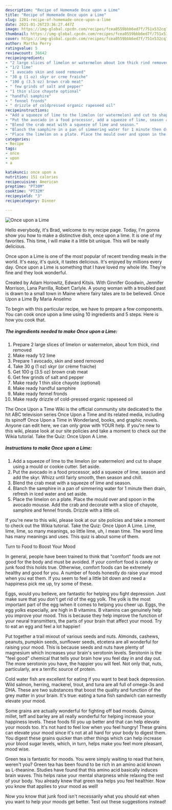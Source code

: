```yaml
---
description: "Recipe of Homemade Once upon a Lime"
title: "Recipe of Homemade Once upon a Lime"
slug: 1201-recipe-of-homemade-once-upon-a-lime
date: 2021-01-26T23:36:27.447Z
image: https://img-global.cpcdn.com/recipes/fcea0559bbb6ed7f/751x532cq70/once-upon-a-lime-recipe-main-photo.jpg
thumbnail: https://img-global.cpcdn.com/recipes/fcea0559bbb6ed7f/751x532cq70/once-upon-a-lime-recipe-main-photo.jpg
cover: https://img-global.cpcdn.com/recipes/fcea0559bbb6ed7f/751x532cq70/once-upon-a-lime-recipe-main-photo.jpg
author: Martha Perry
ratingvalue: 5
reviewcount: 36642
recipeingredient:
- "2 large slices of limelon or watermelon about 1cm thick rind removed"
- "1/2 lime"
- "1 avocado skin and seed removed"
- "30 g (1 oz) skyr or crme fraiche"
- "100 g (3.5 oz) brown crab meat"
- " few grinds of salt and pepper"
- "1 thin slice chayote optional"
- "handful samphire"
- " fennel fronds"
- " drizzle of coldpressed organic rapeseed oil"
recipeinstructions:
- "Add a squeeze of lime to the limelon (or watermelon) and cut to shape using a mould or cookie cutter. Set aside."
- "Put the avocado in a food processor, add a squeeze of lime, season and add the skyr. Whizz until fairly smooth, then season and chill."
- "Blend the crab meat with a squeeze of lime and season."
- "Blanch the samphire in a pan of simmering water for 1 minute then drain, refresh in iced water and set aside."
- "Place the limelon on a plate. Place the mould over and spoon in the avocado mousse. Add the crab and decorate with a slice of chayote, samphire and fennel fronds. Drizzle with a little oil."
categories:
- Recipe
tags:
- once
- upon
- a

katakunci: once upon a 
nutrition: 151 calories
recipecuisine: American
preptime: "PT30M"
cooktime: "PT32M"
recipeyield: "3"
recipecategory: Dinner

---
```



![Once upon a Lime](https://img-global.cpcdn.com/recipes/fcea0559bbb6ed7f/751x532cq70/once-upon-a-lime-recipe-main-photo.jpg)

Hello everybody, it's Brad, welcome to my recipe page. Today, I'm gonna show you how to make a distinctive dish, once upon a lime. It is one of my favorites. This time, I will make it a little bit unique. This will be really delicious.

Once upon a Lime is one of the most popular of recent trending meals in the world. It's easy, it's quick, it tastes delicious. It's enjoyed by millions every day. Once upon a Lime is something that I have loved my whole life. They're fine and they look wonderful.

Created by Adam Horowitz, Edward Kitsis. With Ginnifer Goodwin, Jennifer Morrison, Lana Parrilla, Robert Carlyle. A young woman with a troubled past is drawn to a small town in Maine where fairy tales are to be believed. Once Upon a Lime By Maria Anselmo


To begin with this particular recipe, we have to prepare a few components. You can cook once upon a lime using 10 ingredients and 5 steps. Here is how you cook that.

<!--inarticleads1-->

##### The ingredients needed to make Once upon a Lime:

1. Prepare 2 large slices of limelon or watermelon, about 1cm thick, rind removed
1. Make ready 1/2 lime
1. Prepare 1 avocado, skin and seed removed
1. Take 30 g (1 oz) skyr (or crème fraiche)
1. Get 100 g (3.5 oz) brown crab meat
1. Get  few grinds of salt and pepper
1. Make ready 1 thin slice chayote (optional)
1. Make ready handful samphire
1. Make ready  fennel fronds
1. Make ready  drizzle of cold-pressed organic rapeseed oil


The Once Upon a Time Wiki is the official community site dedicated to the hit ABC television series Once Upon a Time and its related media, including its spinoff Once Upon a Time in Wonderland, books, and graphic novels. Anyone can edit here, we can only grow with YOUR help. If you&#39;re new to this wiki, please look at our site policies and take a moment to check out the Wikia tutorial. Take the Quiz: Once Upon A Lime. 

<!--inarticleads2-->

##### Instructions to make Once upon a Lime:

1. Add a squeeze of lime to the limelon (or watermelon) and cut to shape using a mould or cookie cutter. Set aside.
1. Put the avocado in a food processor, add a squeeze of lime, season and add the skyr. Whizz until fairly smooth, then season and chill.
1. Blend the crab meat with a squeeze of lime and season.
1. Blanch the samphire in a pan of simmering water for 1 minute then drain, refresh in iced water and set aside.
1. Place the limelon on a plate. Place the mould over and spoon in the avocado mousse. Add the crab and decorate with a slice of chayote, samphire and fennel fronds. Drizzle with a little oil.


If you&#39;re new to this wiki, please look at our site policies and take a moment to check out the Wikia tutorial. Take the Quiz: Once Upon A Lime. Lime, lime, lime, so many meanings, so little lime, uh, I mean time. The word lime has many meanings and uses. This quiz is about some of them. 

Turn to Food to Boost Your Mood


In general, people have been trained to think that "comfort" foods are not good for the body and must be avoided. If your comfort food is candy or junk food this holds true. Otherwise, comfort foods can be extremely healthy and good for you. A number of foods honestly do raise your mood when you eat them. If you seem to feel a little bit down and need a happiness pick me up, try some of these.

Eggs, would you believe, are fantastic for helping you fight depression. Just make sure that you don't get rid of the egg yolk. The yolk is the most important part of the egg iwhen it comes to helping you cheer up. Eggs, the egg yolks especially, are high in B vitamins. B vitamins can genuinely help you improve your mood. This is because they help improve the function of your neural transmitters, the parts of your brain that affect your mood. Try to eat an egg and feel a lot happier!

Put together a trail mixout of various seeds and nuts. Almonds, cashews, peanuts, pumpkin seeds, sunflower seeds, etcetera are all wonderful for raising your mood. This is because seeds and nuts have plenty of magnesium which increases your brain's serotonin levels. Serotonin is the "feel good" chemical that tells your brain how you feel day in and day out. The more serotonin you have, the happier you will feel. Not only that, nuts, particularly, are a terrific source of protein.

Cold water fish are excellent for eating if you want to beat back depression. Wild salmon, herring, mackerel, trout, and tuna are all full of omega-3s and DHA. These are two substances that boost the quality and function of the grey matter in your brain. It's true: eating a tuna fish sandwich can earnestly elevate your mood. 

Some grains are actually wonderful for fighting off bad moods. Quinoa, millet, teff and barley are all really wonderful for helping increase your happiness levels. These foods fill you up better and that can help elevate your moods too. It's not hard to feel low when you feel hungry! These grains can elevate your mood since it's not at all hard for your body to digest them. You digest these grains quicker than other things which can help increase your blood sugar levels, which, in turn, helps make you feel more pleasant, mood wise.

Green tea is fantastic for moods. You were simply waiting to read that here, weren't you? Green tea has been found to be rich in an amino acid known as L-theanine. Studies have found that this amino acid basically induces brain waves. This helps raise your mental sharpness while relaxing the rest of your body. You already knew that green tea helps you feel healthier. Now you know that applies to your mood as well!

Now you know that junk food isn't necessarily what you should eat when you want to help your moods get better. Test out  these suggestions  instead!

